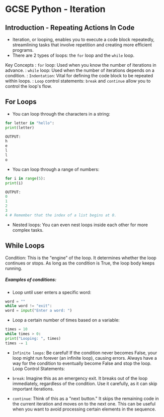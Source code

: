 # GCSE Python - Iteration

## Introduction - Repeating Actions In Code
* Iteration, or looping, enables you to execute a code block repeatedly, streamlining tasks that involve repetition and creating more efficient programs. 
* There are 2 types of loops: the `for` loop and the `while` loop.

Key Concepts
: `for` loop: Used when you know the number of iterations in advance.
: `while` loop: Used when the number of iterations depends on a condition.
: `Indentation`: Vital for defining the code block to be repeated within loops.
: `Loop` control statements: `break` and `continue` allow you to control the loop's flow.

## For Loops
* You can loop through the characters in a string:

```Python
for letter in "hello":
print(letter)  
```
```Python
OUTPUT:
h
e
l
l
o
```

* You can loop through a range of numbers:

```Python
for i in range(5):
print(i)
```
```Python
OUTPUT:
0
1
2
3
4 # Remember that the index of a list begins at 0.
```
* Nested loops: You can even nest loops inside each other for more complex tasks.

## While Loops

Condition: This is the "engine" of the loop. It determines whether the loop continues or stops. As long as the condition is True, the loop body keeps running.

##### Examples of conditions:

* Loop until user enters a specific word:

```Python
word = ""
while word != "exit":
word = input("Enter a word: ")
```

* Loop a certain number of times based on a variable:
```Python
times = 10
while times > 0:
print("Looping: ", times)
times -= 1
```

* `Infinite loops`: Be careful! If the condition never becomes False, your loop might run forever (an infinite loop), causing errors. Always have a way for the condition to eventually become False and stop the loop.
Loop Control Statements:

* `break`: Imagine this as an emergency exit. It breaks out of the loop immediately, regardless of the condition. Use it carefully, as it can skip important iterations.
* `continue`: Think of this as a "next button." It skips the remaining code in the current iteration and moves on to the next one. This can be useful when you want to avoid processing certain elements in the sequence.